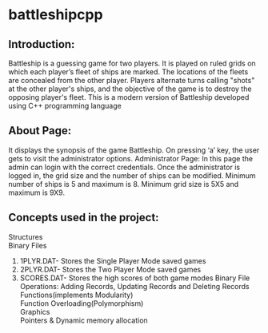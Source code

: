 # battleshipcpp
## Introduction:
Battleship is a guessing game for two players. It is played on
ruled grids on which each player’s fleet of ships are marked.
The locations of the fleets are concealed from the other
player. Players alternate turns calling &quot;shots&quot; at the other
player&#39;s ships, and the objective of the game is to destroy the
opposing player&#39;s fleet. This is a modern version of Battleship
developed using C++ programming language

## About Page:
It displays the synopsis of the game Battleship. On pressing ‘a’
key, the user gets to visit the administrator options.
Administrator Page:
In this page the admin can login with the correct credentials.
Once the administrator is logged in, the grid size and the
number of ships can be modified.
Minimum number of ships is 5 and maximum is 8.
Minimum grid size is 5X5 and maximum is 9X9.

## Concepts used in the project:

Structures <br />
Binary Files <br />
1. 1PLYR.DAT- Stores the Single Player Mode saved games
2. 2PLYR.DAT- Stores the Two Player Mode saved games
3. SCORES.DAT- Stores the high scores of both game modes
Binary File Operations: Adding Records, Updating Records and Deleting Records <br />
Functions(implements Modularity) <br />
Function Overloading(Polymorphism) <br />
Graphics <br />
Pointers &amp; Dynamic memory allocation <br />
